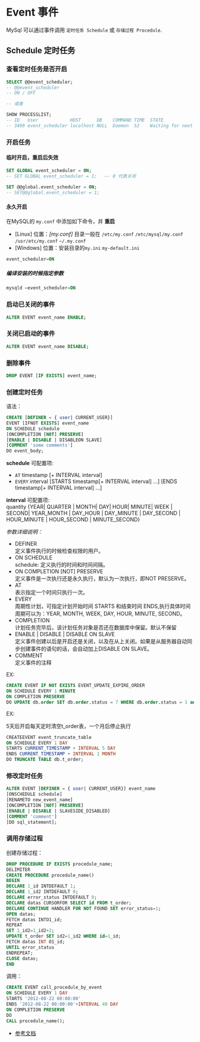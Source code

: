 # Event 事件

MySql 可以通过事件调用 `定时任务 Schedule` 或 `存储过程 Procedule`.  

## Schedule 定时任务

### 查看定时任务是否开启

```sql
SELECT @@event_scheduler; 
-- @@event_scheduler
-- ON / OFF

-- 或者

SHOW PROCESSLIST; 
-- ID   User            HOST      DB    COMMAND TIME  STATE                         INFO
-- 3499 event_scheduler localhost NULL  Daemon  52    Waiting for next activation   NULL
```

### 开启任务

#### 临时开启，重启后失效

```sql
SET GLOBAL event_scheduler = ON;
-- SET GLOBAL event_scheduler = 1;   —- 0 代表关闭

SET @@global.event_scheduler = ON;
-- SET@@global.event_scheduler = 1;
```

#### 永久开启

在MySQL的 `my.conf` 中添加如下命令，并 **重启**

- [Linux]
  位置：*[my.conf]* 目录一般在 `/etc/my.conf` `/etc/mysql/my.conf` `/usr/etc/my.conf` `~/.my.conf`  
- [Windows]
  位置：安装目录的`my.ini` `my-default.ini`

```sql
event_scheduler=ON
```

##### 编译安装的时候指定参数

```sql
mysqld –event_scheduler=ON
```

### 启动已关闭的事件

```sql
ALTER EVENT event_name ENABLE;
```

### 关闭已启动的事件

```sql
ALTER EVENT event_name DISABLE;
```

### 删除事件

```sql
DROP EVENT [IF EXISTS] event_name;
```

### 创建定时任务

语法：

```sql
CREATE [DEFINER = { user| CURRENT_USER}]
EVENT [IFNOT EXISTS] event_name
ON SCHEDULE schedule 
[ONCOMPLETION [NOT] PRESERVE] 
[ENABLE | DISABLE | DISABLEON SLAVE] 
[COMMENT 'some comments'] 
DO event_body;
```

**schedule** 可配置项:  
- `AT` timestamp [+ INTERVAL interval]
- `EVERY` interval [STARTS timestamp[+ INTERVAL interval] ...] [ENDS timestamp[+ INTERVAL interval] ...]

**interval** 可配置项:  
quantity {YEAR| QUARTER | MONTH| DAY| HOUR| MINUTE| WEEK | SECOND| YEAR_MONTH | DAY_HOUR | DAY_MINUTE | DAY_SECOND | HOUR_MINUTE | HOUR_SECOND | MINUTE_SECOND}

*参数详细说明：*

- DEFINER  
  定义事件执行的时候检查权限的用户。
- ON SCHEDULE   
  schedule: 定义执行的时间和时间间隔。
- ON COMPLETION [NOT] PRESERVE  
  定义事件是一次执行还是永久执行，默认为一次执行，即NOT PRESERVE。
- AT   
  表示指定一个时间只执行一次。
- EVERY   
  周期性计划，可指定计划开始时间 STARTS 和结束时间 ENDS,执行具体时间周期可以为：YEAR, MONTH, WEEK, DAY, HOUR, MINUTE, SECOND。
- COMPLETION   
  计划任务完毕后，该计划任务对象是否还在数据库中保留。默认不保留  
- ENABLE | DISABLE | DISABLE ON SLAVE  
  定义事件创建以后是开启还是关闭，以及在从上关闭。如果是从服务器自动同步创建事件的语句的话，会自动加上DISABLE ON SLAVE。
- COMMENT   
  定义事件的注释

EX:

```sql
CREATE EVENT IF NOT EXISTS EVENT_UPDATE_EXPIRE_ORDER 
ON SCHEDULE EVERY 1 MINUTE 
ON COMPLETION PRESERVE 
DO UPDATE db.order SET db.order.status = 7 WHERE db.order.status = 1 and db.order.payment_expire_at <= CURRENT_TIMESTAMP;
```

EX:

5天后开启每天定时清空t_order表，一个月后停止执行

```sql
CREATEEVENT event_truncate_table
ON SCHEDULE EVERY 1 DAY
STARTS CURRENT_TIMESTAMP + INTERVAL 5 DAY
ENDS CURRENT_TIMESTAMP + INTERVAL 1 MONTH
DO TRUNCATE TABLE db.t_order;
```

### 修改定时任务

```sql
ALTER EVENT [DEFINER = { user| CURRENT_USER}] event_name
[ONSCHEDULE schedule]
[RENAMETO new_event_name]
[ONCOMPLETION [NOT] PRESERVE]
[ENABLE | DISABLE | SLAVESIDE_DISABLED]
[COMMENT 'comment'] 
[DO sql_statement];
```
 

### 调用存储过程

创建存储过程：

```sql
DROP PROCEDURE IF EXISTS procedule_name;
DELIMITER
CREATE PROCEDURE procedule_name()
BEGIN
DECLARE 1_id INTDEFAULT 1;
DECLARE 1_id2 INTDEFAULT 0;
DECLARE error_status INTDEFAULT 0;
DECLARE datas CURSORFOR SELECT id FROM t_order;
DECLARE CONTINUE HANDLER FOR NOT FOUND SET error_status=1;
OPEN datas;
FETCH datas INTO1_id;
REPEAT
SET 1_id2=1_id2+2;
UPDATE t_order SET id2=1_id2 WHERE id=1_id;
FETCH datas INT O1_id;
UNTIL error_status
ENDREPEAT;
CLOSE datas;
END
```

调用：

```sql
CREATE EVENT call_procedule_by_event 
ON SCHEDULE EVERY 1 DAY
STARTS '2012-08-22 00:00:00'
ENDS '2012-08-22 00:00:00'+INTERVAL 40 DAY
ON COMPLETION PRESERVE 
DO
CALL procedule_name();
```


- [参考文档](http://blog.csdn.net/linybo/article/details/39002055)
